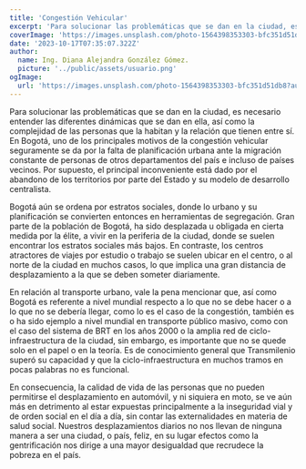 ```yaml
---
title: 'Congestión Vehicular'
excerpt: 'Para solucionar las problemáticas que se dan en la ciudad, es necesario entender las diferentes dinámicas que se dan en ella, así como la complejidad de las personas que la habitan y la relación que tienen entre sí. En Bogotá, uno de los principales motivos de la congestión...'
coverImage: 'https://images.unsplash.com/photo-1564398353303-bfc351d51db8?auto=format&fit=crop&q=80&ixlib=rb-4.0.3&ixid=M3wxMjA3fDB8MHxwaG90by1wYWdlfHx8fGVufDB8fHx8fA%3D%3D&w=1812'
date: '2023-10-17T07:35:07.322Z'
author:
  name: Ing. Diana Alejandra González Gómez.
  picture: '../public/assets/usuario.png'
ogImage:
  url: 'https://images.unsplash.com/photo-1564398353303-bfc351d51db8?auto=format&fit=crop&q=80&ixlib=rb-4.0.3&ixid=M3wxMjA3fDB8MHxwaG90by1wYWdlfHx8fGVufDB8fHx8fA%3D%3D&w=1812'
---
```


Para solucionar las problemáticas que se dan en la ciudad, es necesario entender las diferentes dinámicas que se dan en ella, así como la complejidad de las personas que la habitan y la relación que tienen entre sí. En Bogotá, uno de los principales motivos de la congestión vehicular seguramente se da por la falta de planificación urbana ante la migración constante de personas de otros departamentos del país e incluso de países vecinos. Por supuesto, el principal inconveniente está dado por el abandono de los territorios por parte del Estado y su modelo de desarrollo centralista. 

Bogotá aún se ordena por estratos sociales, donde lo urbano y su planificación se convierten entonces en herramientas de segregación. Gran parte de la población de Bogotá, ha sido desplazada u obligada en cierta medida por la élite, a vivir en la periferia de la ciudad, donde se suelen encontrar los estratos sociales más bajos. En contraste, los centros atractores de viajes por estudio o trabajo se suelen ubicar en el centro, o al norte de la ciudad en muchos casos, lo que implica una gran distancia de desplazamiento a la que se deben someter diariamente.

En relación al transporte urbano, vale la pena mencionar que, así como Bogotá es referente a nivel mundial respecto a lo que no se debe hacer o a lo que no se debería llegar, como lo es el caso de la congestión, también es o ha sido ejemplo a nivel mundial en transporte público masivo, como con el caso del sistema de BRT en los años 2000 o la amplia red de ciclo-infraestructura de la ciudad, sin embargo, es importante que no se quede solo en el papel o en la teoría. Es de conocimiento general que Transmilenio superó su capacidad y que la ciclo-infraestructura en muchos tramos en pocas palabras no es funcional. 

En consecuencia, la calidad de vida de las personas que no pueden permitirse el desplazamiento en automóvil, y ni siquiera en moto, se ve aún más en detrimento al estar expuestas principalmente a la inseguridad vial y de orden social en el día a día, sin contar las externalidades en materia de salud social. Nuestros desplazamientos diarios no nos llevan de ninguna manera a ser una ciudad, o país, feliz, en su lugar efectos como la gentrificación nos dirige a una mayor desigualdad que recrudece la pobreza en el país.


